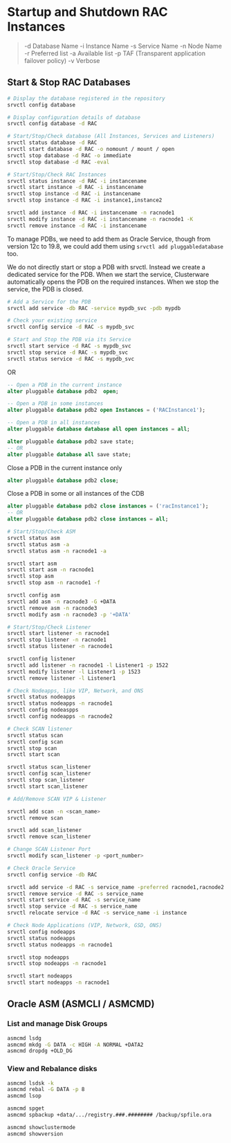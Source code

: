 # Startup and Shutdown RAC Instances

> -d Database Name
> -i Instance Name
> -s Service Name
> -n Node Name
> -r Preferred list
> -a Available list
> -p TAF (Transparent application failover policy)
> -v Verbose

## Start & Stop RAC Databases

```sh
# Display the database registered in the repository
srvctl config database

# Display configuration details of database
srvctl config database -d RAC
```

```sh
# Start/Stop/Check database (All Instances, Services and Listeners)
srvctl status database -d RAC
srvctl start database -d RAC -o nomount / mount / open
srvctl stop database -d RAC -o immediate
srvctl stop database -d RAC -eval
```

```sh
# Start/Stop/Check RAC Instances
srvctl status instance -d RAC -i instancename
srvctl start instance -d RAC -i instancename
srvctl stop instance -d RAC -i instancename
srvctl stop instance -d RAC -i instance1,instance2

srvctl add instance -d RAC -i instancename -n racnode1
srvctl modify instance -d RAC -i instancename -n racnode1 -K
srvctl remove instance -d RAC -i instancename
```

To manage PDBs, we need to add them as Oracle Service, though from version 12c to 19.8, we could add them using `srvctl add pluggabledatabase` too.

We do not directly start or stop a PDB with srvctl. Instead we create a dedicated service for the PDB. When we start the service, Clusterware automatically opens the PDB on the required instances. When we stop the service, the PDB is closed.

```sh
# Add a Service for the PDB
srvctl add service -db RAC -service mypdb_svc -pdb mypdb

# Check your existing service
srvctl config service -d RAC -s mypdb_svc

# Start and Stop the PDB via its Service
srvctl start service -d RAC -s mypdb_svc
srvctl stop service -d RAC -s mypdb_svc
srvctl status service -d RAC -s mypdb_svc
```

OR

```sql
-- Open a PDB in the current instance
alter pluggable database pdb2  open;

-- Open a PDB in some instances
alter pluggable database pdb2 open Instances = ('RACInstance1');

-- Open a PDB in all instances
alter pluggable database database all open instances = all;

alter pluggable database pdb2 save state;
-- OR
alter pluggable database all save state;
```

Close a PDB in the current instance only

```sql
alter pluggable database pdb2 close;
```

Close a PDB in some or all instances of the CDB

```sql
alter pluggable database pdb2 close instances = ('racInstance1');
-- OR
alter pluggable database pdb2 close instances = all;
```

```sh
# Start/Stop/Check ASM
srvctl status asm 
srvctl status asm -a
srvctl status asm -n racnode1 -a

srvctl start asm 
srvctl start asm -n racnode1
srvctl stop asm
srvctl stop asm -n racnode1 -f

srvctl config asm
srvctl add asm -n racnode3 -G +DATA
srvctl remove asm -n racnode3
srvctl modify asm -n racnode3 -p '+DATA'
```

```sh
# Start/Stop/Check Listener
srvctl start listener -n racnode1
srvctl stop listener -n racnode1
srvctl status listener -n racnode1

srvctl config listener
srvctl add listener -n racnode1 -l Listener1 -p 1522
srvctl modify listener -l Listener1 -p 1523
srvctl remove listener -l Listener1
```

```sh
# Check Nodeapps, like VIP, Network, and ONS
srvctl status nodeapps
srvctl status nodeapps -n racnode1 
srvctl config nodeaspps
srvctl config nodeapps -n racnode2
```

```sh
# Check SCAN listener
srvctl status scan
srvctl config scan
srvctl stop scan
srvctl start scan

srvctl status scan_listener
srvctl config scan_listener
srvctl stop scan_listener
srvctl start scan_listener

# Add/Remove SCAN VIP & Listener

srvctl add scan -n <scan_name>
srvctl remove scan

srvctl add scan_listener
srvctl remove scan_listener

# Change SCAN Listener Port
srvctl modify scan_listener -p <port_number>
```

```sh
# Check Oracle Service
srvctl config service -db RAC

srvctl add service -d RAC -s service_name -preferred racnode1,racnode2
srvctl remove service -d RAC -s service_name
srvctl start service -d RAC -s service_name
srvctl stop service -d RAC -s service_name
srvctl relocate service -d RAC -s service_name -i instance
```

```sh
# Check Node Applications (VIP, Network, GSD, ONS)
srvctl config nodeapps
srvctl status nodeapps
srvctl status nodeapps -n racnode1

srvctl stop nodeapps
srvctl stop nodeapps -n racnode1

srvctl start nodeapps
srvctl start nodeapps -n racnode1
```

## Oracle ASM (ASMCLI / ASMCMD)

### List and manage Disk Groups

```sh
asmcmd lsdg
asmcmd mkdg -G DATA -c HIGH -A NORMAL +DATA2
asmcmd dropdg +OLD_DG
```

### View and Rebalance disks

```sh
asmcmd lsdsk -k
asmcmd rebal -G DATA -p 8
asmcmd lsop
```

```sh
asmcmd spget
asmcmd spbackup +data/.../registry.###.######## /backup/spfile.ora
```

```sh
asmcmd showclustermode
asmcmd showversion
```

<!-- https://valehagayev.wordpress.com/2016/04/16/useful-oracle-rac-commands/ -->